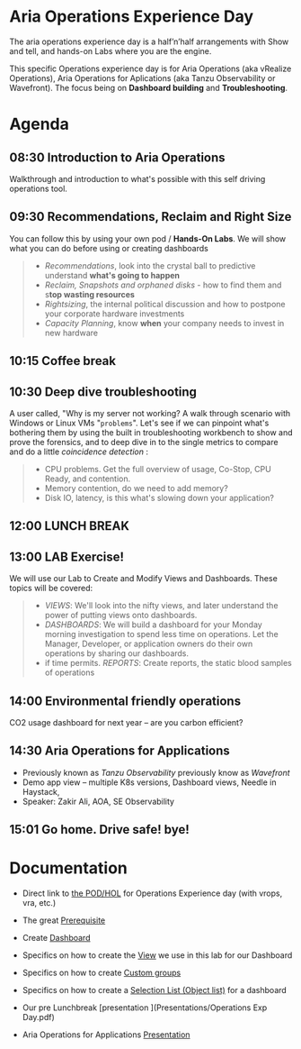# Aria Operations Experience Day

The aria operations experience day is a half’n’half arrangements with Show and tell, and hands-on Labs where you are the engine. 

This specific Operations experience day is for Aria Operations (aka vRealize Operations), Aria Operations for Aplications (aka Tanzu Observability or Wavefront). The focus being on **Dashboard building** and **Troubleshooting**. 

# Agenda

## 08:30 Introduction to Aria Operations
Walkthrough and introduction to what's possible with this self driving operations tool.  

## 09:30 Recommendations, Reclaim and Right Size 
You can follow this by using your own pod / **Hands-On Labs**. We will show what you can do before using or creating dashboards

> - *Recommendations*, look into the crystal ball to predictive understand **what's going to happen** 
> - *Reclaim, Snapshots and orphaned disks* - how to find them and s**top wasting resources**
> - *Rightsizing*, the internal political discussion and how to postpone your corporate hardware investments
> - *Capacity Planning*, know **when** your company needs to invest in new hardware  

## 10:15 Coffee break

## 10:30 Deep dive troubleshooting 
A user called, "Why is my server not working?  A walk through scenario with Windows or Linux VMs "`problems`". Let's see if we can pinpoint what's bothering them by using the built in troubleshooting workbench to show and prove the forensics, and to deep dive in to the single metrics to compare and do a little *coincidence detection* :
>  - CPU problems. Get the full overview of usage, Co-Stop, CPU Ready, and contention. 
>  - Memory contention, do we need to add memory?
>  - Disk IO, latency, is this what's slowing down your application?

## 12:00 LUNCH BREAK 

## 13:00 LAB Exercise! 
We will use our Lab to Create and Modify Views and Dashboards. These topics will be covered:
> - *VIEWS*: We'll look into the nifty views, and later understand the power of putting views onto dashboards.  
> - *DASHBOARDS*: We will build a dashboard for your Monday morning investigation to spend less time on operations. Let the Manager, Developer, or application owners do their own operations by sharing our dashboards. 
> - if time permits. *REPORTS*: Create reports, the static blood samples of operations

## 14:00 Environmental friendly operations
CO2 usage dashboard for next year – are you carbon efficient?

 ## 14:30 Aria Operations for Applications
- Previously known as *Tanzu Observability* previously know as *Wavefront*
- Demo app view – multiple K8s versions, Dashboard views, Needle in Haystack, 
- Speaker: Zakir Ali, AOA, SE Observability 

## 15:01 Go home. Drive safe! bye!

# Documentation
- Direct link to [the POD/HOL](https://request.hol.vmware.com/landing-pages/62941) for Operations Experience day (with vrops, vra, etc.)

- The great [Prerequisite](/files/import/README.md)

- Create [Dashboard](files/dashboard_kate/README.md) 

- Specifics on how to create the [View](/files/view/README.md) we use in this lab for our Dashboard

- Specifics on how to create [Custom groups](files/customgroups/README.md) 

- Specifics on how to create a [Selection List (Object list)](files/selectionlist/README.md) for a dashboard

- Our pre Lunchbreak [presentation ](Presentations/Operations Exp Day.pdf)

- Aria Operations for Applications [Presentation ](Presentations/AOA_Talk_Track_Demo.pdf)
